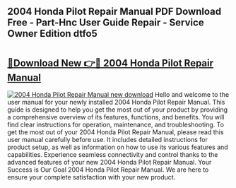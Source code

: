 ## 2004 Honda Pilot Repair Manual PDF Download Free - Part-Hnc User Guide Repair - Service Owner Edition dtfo5

# <h2><a href="http://bc30741.oget.top/?id=2004+Honda+Pilot+Repair+Manual">🔗Download New 👉🔴 2004 Honda Pilot Repair Manual</a></h2>

[![2004 Honda Pilot Repair Manual new download](https://i.imgur.com/5g1atiW.png)](http://bc30741.oget.top/?id=2004+Honda+Pilot+Repair+Manual)
Hello and welcome to the user manual for your newly installed 2004 Honda Pilot Repair Manual. This guide is designed to help you get the most out of your product by providing a comprehensive overview of its features, functions, and benefits. You will find clear instructions for operation, maintenance, and troubleshooting. To get the most out of your 2004 Honda Pilot Repair Manual, please read this user manual carefully before use. It includes detailed instructions for product setup, as well as information on how to use its various features and capabilities. Experience seamless connectivity and control thanks to the advanced features of your new 2004 Honda Pilot Repair Manual. Your Success is Our Goal 2004 Honda Pilot Repair Manual. We are here to ensure your complete satisfaction with your new product.
